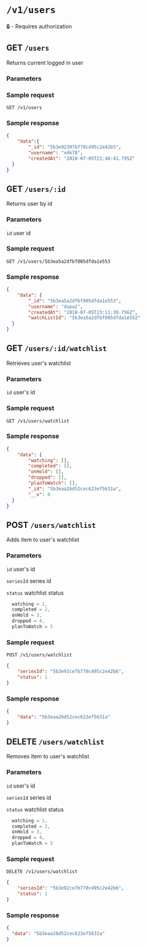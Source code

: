 # `/v1/users`
:lock: - Requires authorization

## GET `/users`

Returns current logged in user

### Parameters

### Sample request
`GET /v1/users`

### Sample response
```json
{
	"data":{
		"_id": "5b3e92397b770c495c2e42b5",
		"username": "xdk78",
		"createdAt": "2018-07-05T21:48:41.795Z"
  }
}
```

## GET `/users/:id`

Returns user by id

### Parameters
`id` user id

### Sample request
`GET /v1/users/5b3ea5a2dfbf005dfda1e553`

### Sample response
```json
{
	"data": {
		"_id": "5b3ea5a2dfbf005dfda1e553",
		"username": "dupa2",
		"createdAt": "2018-07-05T23:11:30.756Z",
		"watchListId": "5b3ea5a2dfbf005dfda1e552"
  }
}
```

## GET `/users/:id/watchlist`

Retrieves user's watchlist

### Parameters
`id` user's id

### Sample request
`GET /v1/users/watchlist`

### Sample response
```json
{
	"data": {
		"watching": [],
		"completed": [],
		"onHold": [],
		"dropped": [],
		"planToWatch": [],
		"_id": "5b3eaa26d52cec623ef5631a",
		"__v": 0
  }
}
```

## POST `/users/watchlist`

Adds item to user's watchlist

### Parameters
`id` user's id

`seriesId` series id

`status` watchlist status
```js
  watching = 1,
  completed = 2,
  onHold = 3,
  dropped = 4,
  planToWatch = 5
  ```

### Sample request
`POST /v1/users/watchlist`
```json
{
	"seriesId": "5b3e92ce7b770c495c2e42b6",
	"status": 1
}
```

### Sample response
```json
{
	"data": "5b3eaa26d52cec623ef5631a"
}
```

## DELETE `/users/watchlist`

Removes item to user's watchlist

### Parameters
`id` user's id

`seriesId` series id

`status` watchlist status
```js
  watching = 1,
  completed = 2,
  onHold = 3,
  dropped = 4,
  planToWatch = 5
  ```

### Sample request
`DELETE /v1/users/watchlist`
```json
{
	"seriesId": "5b3e92ce7b770c495c2e42b6",
	"status": 1
}
```

### Sample response
```json
{
  "data": "5b3eaa26d52cec623ef5631a"
}
```

